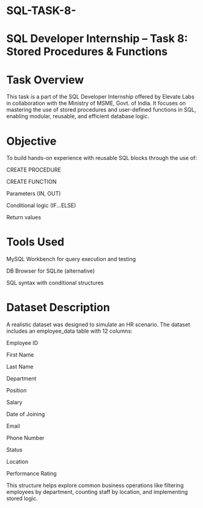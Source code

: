 # SQL-TASK-8-
# SQL Developer Internship – Task 8: Stored Procedures & Functions
# Task Overview
This task is a part of the SQL Developer Internship offered by Elevate Labs in collaboration with the Ministry of MSME, Govt. of India. It focuses on mastering the use of stored procedures and user-defined functions in SQL, enabling modular, reusable, and efficient database logic.

# Objective
To build hands-on experience with reusable SQL blocks through the use of:

CREATE PROCEDURE

CREATE FUNCTION

Parameters (IN, OUT)

Conditional logic (IF...ELSE)

Return values

# Tools Used
MySQL Workbench for query execution and testing

DB Browser for SQLite (alternative)

SQL syntax with conditional structures

# Dataset Description
A realistic dataset was designed to simulate an HR scenario. The dataset includes an employee_data table with 12 columns:

Employee ID

First Name

Last Name

Department

Position

Salary

Date of Joining

Email

Phone Number

Status

Location

Performance Rating

This structure helps explore common business operations like filtering employees by department, counting staff by location, and implementing stored logic.




